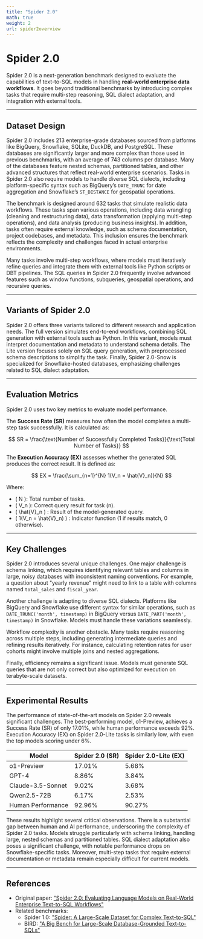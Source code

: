 ```yaml
---
title: "Spider 2.0"  
math: true  
weight: 2  
url: spider2overview  
---
```


# Spider 2.0

Spider 2.0 is a next-generation benchmark designed to evaluate the capabilities of text-to-SQL models in handling **real-world enterprise data workflows**. It goes beyond traditional benchmarks by introducing complex tasks that require multi-step reasoning, SQL dialect adaptation, and integration with external tools.

---

## Dataset Design

Spider 2.0 includes 213 enterprise-grade databases sourced from platforms like BigQuery, Snowflake, SQLite, DuckDB, and PostgreSQL. These databases are significantly larger and more complex than those used in previous benchmarks, with an average of 743 columns per database. Many of the databases feature nested schemas, partitioned tables, and other advanced structures that reflect real-world enterprise scenarios. Tasks in Spider 2.0 also require models to handle diverse SQL dialects, including platform-specific syntax such as BigQuery’s `DATE_TRUNC` for date aggregation and Snowflake’s `ST_DISTANCE` for geospatial operations.

The benchmark is designed around 632 tasks that simulate realistic data workflows. These tasks span various operations, including data wrangling (cleaning and restructuring data), data transformation (applying multi-step operations), and data analysis (producing business insights). In addition, tasks often require external knowledge, such as schema documentation, project codebases, and metadata. This inclusion ensures the benchmark reflects the complexity and challenges faced in actual enterprise environments.

Many tasks involve multi-step workflows, where models must iteratively refine queries and integrate them with external tools like Python scripts or DBT pipelines. The SQL queries in Spider 2.0 frequently involve advanced features such as window functions, subqueries, geospatial operations, and recursive queries.

---

## Variants of Spider 2.0

Spider 2.0 offers three variants tailored to different research and application needs. The full version simulates end-to-end workflows, combining SQL generation with external tools such as Python. In this variant, models must interpret documentation and metadata to understand schema details. The Lite version focuses solely on SQL query generation, with preprocessed schema descriptions to simplify the task. Finally, Spider 2.0-Snow is specialized for Snowflake-hosted databases, emphasizing challenges related to SQL dialect adaptation.

---

## Evaluation Metrics

Spider 2.0 uses two key metrics to evaluate model performance.

The **Success Rate (SR)** measures how often the model completes a multi-step task successfully. It is calculated as:

$$
SR = \frac{\text{Number of Successfully Completed Tasks}}{\text{Total Number of Tasks}}
$$

The **Execution Accuracy (EX)** assesses whether the generated SQL produces the correct result. It is defined as:

$$
EX = \frac{\sum_{n=1}^{N} 1(V_n = \hat{V}_n)}{N}
$$

Where:
- \( N \): Total number of tasks.
- \( V_n \): Correct query result for task \(n\).
- \( \hat{V}_n \) \: Result of the model-generated query.
- \( 1(V_n = \hat{V}_n) \) : Indicator function (1 if results match, 0 otherwise).

---

## Key Challenges

Spider 2.0 introduces several unique challenges. One major challenge is schema linking, which requires identifying relevant tables and columns in large, noisy databases with inconsistent naming conventions. For example, a question about "yearly revenue" might need to link to a table with columns named `total_sales` and `fiscal_year`.

Another challenge is adapting to diverse SQL dialects. Platforms like BigQuery and Snowflake use different syntax for similar operations, such as `DATE_TRUNC('month', timestamp)` in BigQuery versus `DATE_PART('month', timestamp)` in Snowflake. Models must handle these variations seamlessly.

Workflow complexity is another obstacle. Many tasks require reasoning across multiple steps, including generating intermediate queries and refining results iteratively. For instance, calculating retention rates for user cohorts might involve multiple joins and nested aggregations.

Finally, efficiency remains a significant issue. Models must generate SQL queries that are not only correct but also optimized for execution on terabyte-scale datasets.

---

## Experimental Results

The performance of state-of-the-art models on Spider 2.0 reveals significant challenges. The best-performing model, o1-Preview, achieves a Success Rate (SR) of only 17.01%, while human performance exceeds 92%. Execution Accuracy (EX) on Spider 2.0-Lite tasks is similarly low, with even the top models scoring under 6%. 

| **Model**           | **Spider 2.0 (SR)** | **Spider 2.0-Lite (EX)** |  
|----------------------|---------------------|--------------------------|  
| o1-Preview          | 17.01%             | 5.68%                   |  
| GPT-4               | 8.86%              | 3.84%                   |  
| Claude-3.5-Sonnet   | 9.02%              | 3.68%                   |  
| Qwen2.5-72B         | 6.17%              | 2.53%                   |  
| Human Performance   | 92.96%             | 90.27%                  |  

These results highlight several critical observations. There is a substantial gap between human and AI performance, underscoring the complexity of Spider 2.0 tasks. Models struggle particularly with schema linking, handling large, nested schemas and partitioned tables. SQL dialect adaptation also poses a significant challenge, with notable performance drops on Snowflake-specific tasks. Moreover, multi-step tasks that require external documentation or metadata remain especially difficult for current models.

---

## References

- Original paper: ["Spider 2.0: Evaluating Language Models on Real-World Enterprise Text-to-SQL Workflows"](https://arxiv.org/abs/2411.07763)  
- Related benchmarks:
  - Spider 1.0: ["Spider: A Large-Scale Dataset for Complex Text-to-SQL"](https://arxiv.org/abs/1809.08887)  
  - BIRD: ["A Big Bench for Large-Scale Database-Grounded Text-to-SQLs"](https://arxiv.org/abs/2305.03111)  
